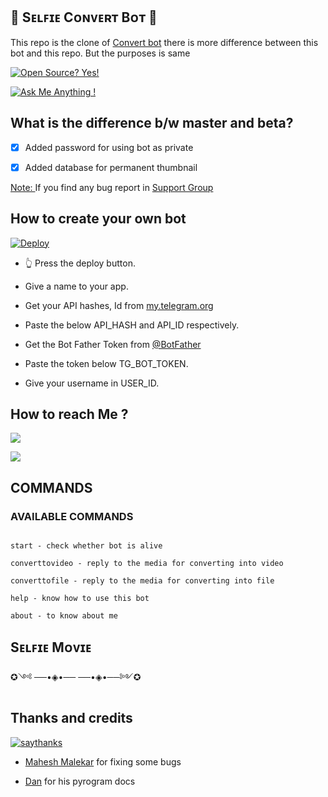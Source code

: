 ## 🤳 Sᴇʟꜰɪᴇ Cᴏɴᴠᴇʀᴛ Bᴏᴛ 🤳

This repo is the clone of [Convert bot](https://t.me/selfiemoviebot) there is more difference between this bot and this repo. But the purposes is same

[![Open Source? Yes!](https://badgen.net/badge/Open%20Source%20%3F/Yes%21/blue?icon=github)](https://github.com/selfiemovie1/selfie-convert)

[![Ask Me Anything !](https://img.shields.io/badge/Ask%20me-anything-1abc9c.svg)](https://t.me/selfiemoviebot)

## What is the difference b/w master and beta?

- [X] Added password for using bot as private 

- [X] Added database for permanent thumbnail 

<u> Note: </u> If you find any bug report in [ Support Group ](https://t.me/selfiemovie_group)

## How to create your own bot

[![Deploy](https://www.herokucdn.com/deploy/button.svg)](https://heroku.com/deploy?template=https://github.com/selfiemovie1/selfie-convert)

- 👆 Press the deploy button.

- Give a name to your app.

- Get your API hashes, Id from [my.telegram.org](https://my.telegram.org/)

- Paste the below API_HASH and API_ID respectively.

- Get the Bot Father Token from [@BotFather](https://telegram.dog/botfather)

- Paste the token below TG_BOT_TOKEN.

- Give your username in USER_ID.

## How to reach Me ?

<a href="https://t.me/selfiemoviebot"><img src="https://img.shields.io/badge/Join-Telegram%20Channel-red.svg?logo=Telegram"></a>

<a href="https://t.me/selfiemovie_group"><img src="https://img.shields.io/badge/Join-Telegram%20Group-blue.svg?logo=telegram"></a>

## COMMANDS

### AVAILABLE COMMANDS 

```

start - check whether bot is alive 

converttovideo - reply to the media for converting into video 

converttofile - reply to the media for converting into file 

help - know how to use this bot

about - to know about me

```

###

## Sᴇʟꜰɪᴇ Mᴏᴠɪᴇ

✪༺ ──•◈•── ──•◈•──༻✪

## Thanks and credits

[![saythanks](https://img.shields.io/badge/say-thanks-ff69b4.svg)](https://saythanks.io/to/kennethreitz)

- [Mahesh Malekar](https://telegram.dog/MaheshMalekar) for fixing some bugs

- [Dan](https://telegram.dog/haskell) for his pyrogram docs


